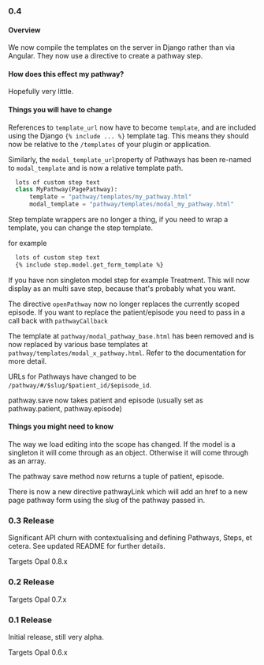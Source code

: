 ### 0.4

#### Overview
We now compile the templates on the server in Django rather than via Angular. They now use a directive to create a pathway step.

#### How does this effect my pathway?
Hopefully very little.

#### Things you will have to change

References to `template_url` now have to become `template`, and are included using the Django `{% include ... %}`
template tag. This means they should now be relative to the `/templates` of your plugin or application.

Similarly, the `modal_template_url`property of Pathways has been re-named to `modal_template` and is
now a relative template path.


```python
  lots of custom step text
  class MyPathway(PagePathway):
      template = "pathway/templates/my_pathway.html"
      modal_template = "pathway/templates/modal_my_pathway.html"
```

Step template wrappers are no longer a thing, if you need to wrap a template, you can change the step template.

for example
```html
  lots of custom step text
  {% include step.model.get_form_template %}
```

If you have non singleton model step for example Treatment. This will now
display as an multi save step, because that's probably what you want.

The directive `openPathway` now no longer replaces the currently scoped episode.
If you want to replace the patient/episode you need to pass in a call back with
`pathwayCallback`

The template at `pathway/modal_pathway_base.html` has been removed and is now replaced by
various base templates at `pathway/templates/modal_x_pathway.html`. Refer to the documentation for more
detail.

URLs for Pathways have changed to be `/pathway/#/$slug/$patient_id/$episode_id`.

pathway.save now takes patient and episode (usually set as pathway.patient, pathway.episode)

#### Things you might need to know

The way we load editing into the scope has changed. If the model is a singleton
it will come through as an object. Otherwise it will come through as an array.

The pathway save method now returns a tuple of patient, episode.

There is now a new directive pathwayLink which will add an href to a new page
pathway form using the slug of the pathway passed in.


### 0.3 Release

Significant API churn with contextualising and defining Pathways, Steps, et cetera.
See updated README for further details.

Targets Opal 0.8.x

### 0.2 Release

Targets Opal 0.7.x

### 0.1 Release

Initial release, still very alpha.

Targets Opal 0.6.x

